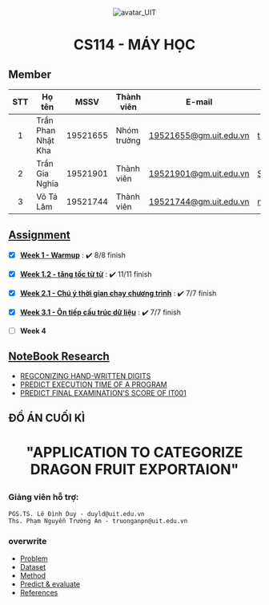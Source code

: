 <p align="center">
  <img src="https://www.uit.edu.vn/sites/vi/files/banner_uit_0.png" title="avatar_UIT">
</p>


<h1 align="center">
  
  CS114 - MÁY HỌC 
  </h1>


## Member
| STT | Họ tên | MSSV | Thành viên | E-mail | Github | Task chính  |
| :---: | --- | --- | --- | --- | --- | --- |
| 1 | Trần Phan Nhật Kha | 19521655 | Nhóm trưởng | 19521655@gm.uit.edu.vn | [trankha1655](https://github.com/trankha1655) |
| 2 | Trần Gia Nghĩa | 19521901 | Thành viên | 19521901@gm.uit.edu.vn | [SoulOfWindTGN](https://github.com/SoulOfWindTGN) |
| 3 | Võ Tá Lâm | 19521744 | Thành viên | 19521744@gm.uit.edu.vn | [name](url) |

## [Assignment](https://github.com/trankha1655/CS114_ML/tree/main/Assignments) 


-  [x] [**Week 1 - Warmup**](https://github.com/trankha1655/CS114_ML/tree/main/Assignments/Tu%E1%BA%A7n%201%20-%20warm%20up) : :heavy_check_mark: 8/8 finish
 
- [x] [**Week 1.2 - tăng tốc từ từ**](https://github.com/trankha1655/CS114_ML/tree/main/Assignments/Tu%E1%BA%A7n%201.2%20-%20t%C4%83ng%20t%E1%BB%91c%20t%E1%BB%AB%20t%E1%BB%AB) : :heavy_check_mark: 11/11 finish

  
- [x] [**Week 2.1 - Chú ý thời gian chạy chương trình**](https://github.com/trankha1655/CS114_ML/tree/main/Assignments/Tu%E1%BA%A7n%202.1%20-%20Ch%C3%BA%20%C3%BD%20th%E1%BB%9Di%20gian%20ch%E1%BA%A1y%20ch%C6%B0%C6%A1ng%20tr%C3%ACnh) : :heavy_check_mark: 7/7 finish
  
- [x] [**Week 3.1 - Ôn tiếp cấu trúc dữ liệu**](https://github.com/trankha1655/CS114_ML/tree/main/Assignments/Tu%E1%BA%A7n%203.1%20-%20%C3%94n%20ti%E1%BA%BFp%20c%E1%BA%A5u%20tr%C3%BAc%20d%E1%BB%AF%20li%E1%BB%87u) : :heavy_check_mark: 7/7 finish


- [ ] **Week 4**

## [NoteBook Research](https://github.com/trankha1655/CS114_ML/tree/main/Colab%20Research)
- [REGCONIZING HAND-WRITTEN DIGITS](/Colab_Research/Bai_Tap_Colab_So_1.ipynb)
- [PREDICT EXECUTION TIME OF A PROGRAM](/Colab_Research/Bai_Tap_Colab_So_2.ipynb)
- [PREDICT FINAL EXAMINATION'S SCORE OF IT001](/Colab_Research/Bai_Tap_Colab_So_3.ipynb)

## **ĐỒ ÁN CUỐI KÌ**
<h1 align="center">

  **"APPLICATION TO CATEGORIZE DRAGON FRUIT EXPORTAION"**
  
</h1>

 ### Giảng viên hỗ trợ:
    PGS.TS. Lê Đình Duy - duyld@uit.edu.vn
    Ths. Phạm Nguyễn Trường An - truonganpn@uit.edu.vn




### **overwrite**
* [Problem](#)
* [Dataset](#)
* [Method](#)
* [Predict & evaluate](#)
* [References](#)
